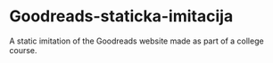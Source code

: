# Goodreads-staticka-imitacija

A static imitation of the Goodreads website made as part of a college course.
